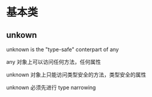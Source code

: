 # 基本类

## unkown

unknown is the "type-safe" conterpart of any

any 对象上可以访问任何方法，任何属性

unknown 对象上只能访问类型安全的方法，类型安全的属性

unknown 必须先进行 type narrowing